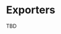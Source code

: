 <!--
title: "Exporters"
custom_edit_url: https://github.com/netdata/netdata/edit/master/web/api/exporters/README.md
-->

# Exporters

TBD


